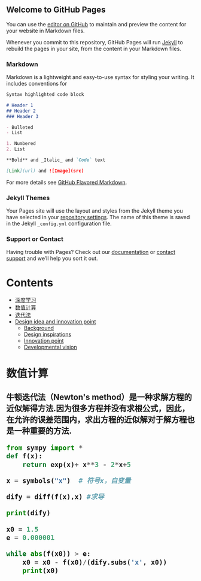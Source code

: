 ## Welcome to GitHub Pages

You can use the [editor on GitHub](https://github.com/kexijia/kexijia.github.io/edit/master/README.md) to maintain and preview the content for your website in Markdown files.

Whenever you commit to this repository, GitHub Pages will run [Jekyll](https://jekyllrb.com/) to rebuild the pages in your site, from the content in your Markdown files.

### Markdown

Markdown is a lightweight and easy-to-use syntax for styling your writing. It includes conventions for

```markdown
Syntax highlighted code block

# Header 1
## Header 2
### Header 3

- Bulleted
- List

1. Numbered
2. List

**Bold** and _Italic_ and `Code` text

[Link](url) and ![Image](src)
```

For more details see [GitHub Flavored Markdown](https://guides.github.com/features/mastering-markdown/).

### Jekyll Themes

Your Pages site will use the layout and styles from the Jekyll theme you have selected in your [repository settings](https://github.com/kexijia/kexijia.github.io/settings). The name of this theme is saved in the Jekyll `_config.yml` configuration file.

### Support or Contact

Having trouble with Pages? Check out our [documentation](https://help.github.com/categories/github-pages-basics/) or [contact support](https://github.com/contact) and we’ll help you sort it out.

# Contents  
- [深度学习](#深度学习)  
- [数值计算](#数值计算)
- [迭代法](#迭代法)
- [Design idea and innovation point](#design-idea-and-innovation-point)  
  - [Background](#background) 
  - [Design inspirations](#design-inspirations) 
  - [Innovation point](#innovation-point)  
  - [Developmental vision](#developmental-vision) 

<h1 id="1">数值计算</h1>
<h2 id="2"迭代法</h2>

牛顿迭代法（Newton's method）是一种求解方程的近似解得方法.因为很多方程并没有求根公式，因此，在允许的误差范围内，求出方程的近似解对于解方程也是一种重要的方法.

  
```python
from sympy import *
def f(x):
    return exp(x)+ x**3 - 2*x+5

x = symbols("x")  # 符号x，自变量

dify = diff(f(x),x) #求导

print(dify)

x0 = 1.5
e = 0.000001

while abs(f(x0)) > e:
    x0 = x0 - f(x0)/(dify.subs('x', x0))
    print(x0)
```







